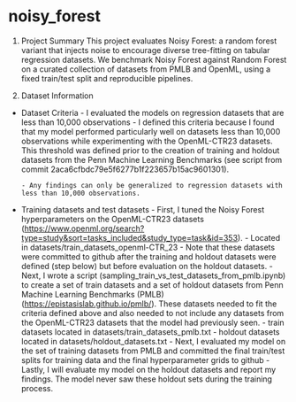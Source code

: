 # noisy_forest

1) Project Summary
This project evaluates Noisy Forest: a random forest variant that injects noise to encourage diverse tree-fitting on tabular regression datasets. We benchmark Noisy Forest against Random Forest on a curated collection of datasets from PMLB and OpenML, using a fixed train/test split and reproducible pipelines.


2. Dataset Information
- Dataset Criteria
      - I evaluated the models on regression datasets that are less than 10,000 observations
      - I defined this criteria because I found that my model performed particularly well on datasets less than 10,000 observations while experimenting with the OpenML-CTR23 datasets. This threshold was defined prior to the creation of training and holdout datasets from the Penn Machine Learning Benchmarks (see script from commit 2aca6cfbdc79e5f6277b1f223657b15ac9601301).
  
      - Any findings can only be generalized to regression datasets with less than 10,000 observations.
  
- Training datasets and test datasets
      - First, I tuned the Noisy Forest hyperparameters on the OpenML-CTR23 datasets (https://www.openml.org/search?type=study&sort=tasks_included&study_type=task&id=353).
              - Located in datasets/train_datasets_openml-CTR_23
              - Note that these datasets were committed to github after the training and holdout datasets were defined (step below) but before evaluation on the holdout datasets. 
      - Next, I wrote a script (sampling_train_vs_test_datasets_from_pmlb.ipynb) to create a set of train datasets and a set of holdout datasets from Penn Machine Learning Benchmarks (PMLB)(https://epistasislab.github.io/pmlb/). These datasets needed to fit the criteria defined above and also needed to not include any datasets from the OpenML-CTR23 datasets that the model had previously seen.
              - train datasets located in datasets/train_datasets_pmlb.txt
              - holdout datasets located in datasets/holdout_datasets.txt
      - Next, I evaluated my model on the set of training datasets from PMLB and committed the final train/test splits for training data and the final hyperparameter grids to github
      - Lastly, I will evaluate my model on the holdout datasets and report my findings. The model never saw these holdout sets during the training process. 


  

